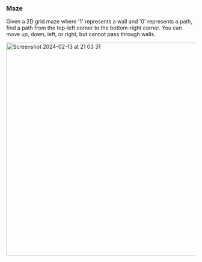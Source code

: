 ### Maze
Given a 2D grid maze where '1' represents a wall and '0' represents a path, find a path from the top-left corner to the bottom-right corner.
You can move up, down, left, or right, but cannot pass through walls.

<img width="566" alt="Screenshot 2024-02-13 at 21 03 31" src="https://github.com/scarra-/data-structures/assets/10938706/b4801171-e32b-48f2-b9b6-f32d6049d104">
